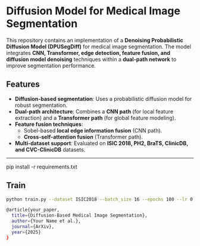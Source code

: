 # Diffusion Model for Medical Image Segmentation

This repository contains an implementation of a **Denoising Probabilistic Diffusion Model (DPUSegDiff)** for medical image segmentation. The model integrates **CNN, Transformer, edge detection, feature fusion, and diffusion model denoising** techniques within a **dual-path network** to improve segmentation performance.

## Features
- **Diffusion-based segmentation**: Uses a probabilistic diffusion model for robust segmentation.
- **Dual-path architecture**: Combines a **CNN path** (for local feature extraction) and a **Transformer path** (for global feature modeling).
- **Feature fusion techniques**:
  - Sobel-based **local edge information fusion** (CNN path).
  - **Cross-self-attention fusion** (Transformer path).
- **Multi-dataset support**: Evaluated on **ISIC 2018, PH2, BraTS, ClinicDB, and CVC-ClinicDB** datasets.

---
pip install -r requirements.txt
## Train
```bash
python train.py --dataset ISIC2018 --batch_size 16 --epochs 100 --lr 0.0001

@article{your_paper,
  title={Diffusion-Based Medical Image Segmentation},
  author={Your Name et al.},
  journal={ArXiv},
  year={2025}
}

